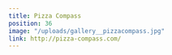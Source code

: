 ```yaml
---
title: Pizza Compass
position: 36
image: "/uploads/gallery__pizzacompass.jpg"
link: http://pizza-compass.com/
---
```



